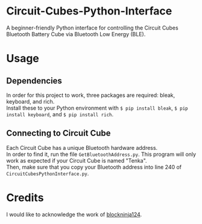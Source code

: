 # Circuit-Cubes-Python-Interface
A beginner-friendly Python interface for controlling the Circuit Cubes Bluetooth Battery Cube via Bluetooth Low Energy (BLE). 

# Usage 
## Dependencies
In order for this project to work, three packages are required: bleak, keyboard, and rich.  
Install these to your Python environment with `$ pip install bleak`, `$ pip install keyboard`, and `$ pip install rich`. 
## Connecting to Circuit Cube
Each Circuit Cube has a unique Bluetooth hardware address.  
In order to find it, run the file `GetBluetoothAddress.py`. This program will only work as expected if your Circuit Cube is named "Tenka".  
Then, make sure that you copy your Bluetooth address into line 240 of `CircuitCubesPythonInterface.py`. 

# Credits
I would like to acknowledge the work of [blockninja124](https://github.com/blockninja124).
